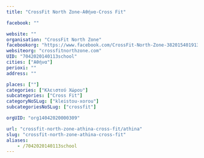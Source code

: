 ```yaml
---
title: "CrossFit North Zone-Αθήνα-Cross Fit"

facebook: ""

website: ""
organisation: "CrossFit North Zone"
facebookorg: "https://www.facebook.com/CrossFit-North-Zone-382015401913311/"
websiteorg: "crossfitnorthzone.com"
UID: "7042020140113school"
cities: ["Αθήνα"]
perioxi: ""
address: ""

places: [""]
categories: ["Κλειστού Χώρου"]
subcategories: ["Cross Fit"]
categoryNoSLug: ["kleistou-xorou"]
subcategoriesNoSLug: ["crossfit"]

orgUID: "org14042020000309"

url: "crossfit-north-zone-athina-cross-fit/athina"
slug: "crossfit-north-zone-athina-cross-fit"
aliases:
    - /7042020140113school
---
```





